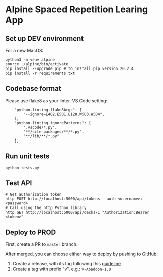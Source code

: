 # Alpine Spaced Repetition Learing App

## Set up DEV environment
For a new MacOS:
```
python3 -m venv alpine
source ./alpine/bin/activate
pip install --upgrade pip # to install pip version 20.2.4
pip install -r requirements.txt
```

## Codebase format
Please use flake8 as your linter.
VS Code setting:
```
    "python.linting.flake8Args": [
        "--ignore=E402,E501,E128,W503,W504",
    ],
    "python.linting.ignorePatterns": [
        ".vscode/*.py",
        "**/site-packages/**/*.py",
        "**/lib/**/*.py"
    ],
```

## Run unit tests
```
python tests.py
```

## Test API
```
# Get authorization token
http POST http://localhost:5000/api/tokens --auth <username>:<password>
# Call using the http Python library
http GET http://localhost:5000/api/decks/1 "Authorization:Bearer <token>"
```

## Deploy to PROD
First, create a PR to `master` branch.

After merged, you can choose either way to deploy by pushing to GitHub:
1. Create a release, with its tag following this [guideline](https://alpineapp.atlassian.net/projects/DEV?selectedItem=com.atlassian.jira.jira-projects-plugin%3Arelease-page)
2. Create a tag with prefix "v", e.g.: `v-Abaddon-1.0`
